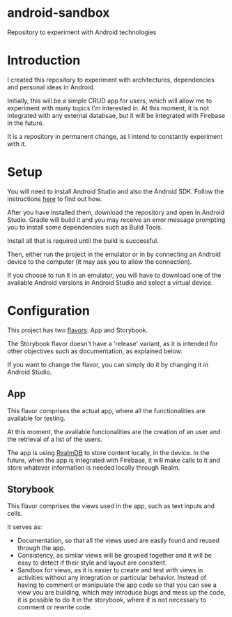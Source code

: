 # android-sandbox
Repository to experiment with Android technologies

# Introduction

I created this repository to experiment with architectures, dependencies and personal ideas in Android.

Initially, this will be a simple CRUD app for users, which will allow me to experiment with many topics I'm interested in.
At this moment, it is not integrated with any external databsae, but it will be integrated with Firebase in the future.

It is a repository in permanent change, as I intend to constantly experiment with it.

# Setup

You will need to install Android Studio and also the Android SDK. Follow the instructions [here](https://developer.android.com/studio)
to find out how.

After you have installed them, download the repository and open in Android Studio. Gradle will build it and you may
receive an error message prompting you to install some dependencies such as Build Tools.

Install all that is required until the build is successful.

Then, either run the project in the emulator or in by connecting an Android device to the computer (it may ask you to allow the connection).

If you choose to run it in an emulator, you will have to download one of the available Android versions in Android Studio and select a virtual device.

# Configuration

This project has two [flavors](https://developer.android.com/studio/build/build-variants): App and Storybook.

The Storybook flavor doesn't have a 'release' variant, as it is intended for other objectives such as documentation, as explained below.

If you want to change the flavor, you can simply do it by changing it in Android Studio.

## App

This flavor comprises the actual app, where all the functionalities are available for testing.

At this moment, the available funcionalities are the creation of an user and the retrieval of a list of the users.

The app is using [RealmDB](https://realm.io/) to store content locally, in the device. In the future, when the app is
integrated with Firebase, it will make calls to it and store whatever information is needed locally through Realm.

## Storybook

This flavor comprises the views used in the app, such as text inputs and cells.

It serves as:
- Documentation, so that all the views used are easily found and reused through the app.
- Consistency, as similar views will be grouped together and it will be easy to detect if their style and layout are consitent.
- Sandbox for views, as it is easier to create and test with views in activities without any integration or particular behavior. Instead of having to comment or manipulate the app code so that you can see a view you are building, which may introduce bugs and mess up the code, it is possible to do it in the storybook, where it is not necessary to comment or rewrite code.
